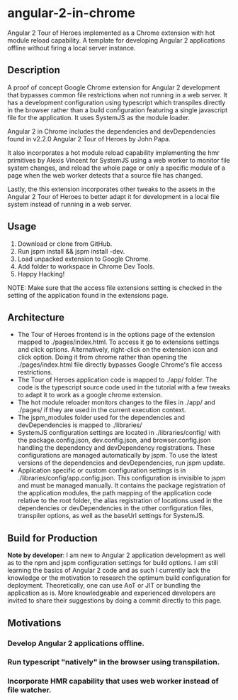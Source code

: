 # angular-2-in-chrome
Angular 2 Tour of Heroes implemented as a Chrome extension with hot module reload capability. A template for developing Angular 2 applications offline without firing a local server instance.

## Description
A proof of concept Google Chrome extension for Angular 2 development that bypasses common file restrictions when not running in a web server. It has a development configuration using typescript which transpiles directly in the browser rather than a build configuration featuring a single javascript file for the application. It uses SystemJS as the module loader.

Angular 2 in Chrome includes the dependencies and devDependencies found in v2.2.0 Angular 2 Tour of Heroes by John Papa. 

It also incorporates a hot module reload capability implementing the hmr primitives by Alexis Vincent for SystemJS using a web worker to monitor file system changes, and reload the whole page or only a specific module of a page when the web worker detects that a source file has changed.

Lastly, the this extension incorporates other tweaks to the assets in the Angular 2 Tour of Heroes to better adapt it for development in a local file system instead of running in a web server.

## Usage
1. Download or clone from GitHub.
2. Run jspm install && jspm install -dev.
3. Load unpacked extension to Google Chrome.
4. Add folder to workspace in Chrome Dev Tools.
5. Happy Hacking!

NOTE: Make sure that the access file extensions setting is checked in the setting of the application found in the extensions page.

## Architecture
- The Tour of Heroes frontend is in the options page of the extension mapped to ./pages/index.html. To access it go to extensions settings and click options. Alternatively, right-click on the extension icon and click option. Doing it from chrome rather than opening the ./pages/index.html file directly bypasses Google Chrome's file access restrictions.
- The Tour of Heroes application code is mapped to ./app/ folder. The code is the typescript source code used in the tutorial with a few tweaks to adapt it to work as a google chrome extension.
- The hot module reloader monitors changes to the files in ./app/ and ./pages/ if they are used in the current execution context.
- The jspm_modules folder used for the dependencies and devDependencies is mapped to ./libraries/
- SystemJS configuration settings are located in ./libraries/config/ with the package.config.json, dev.config.json, and browser.config.json handling the dependency and devDependency registrations. These configurations are managed automatically by jspm. To use the latest versions of the dependencies and devDependencies, run jspm update.
- Application specific or custom configuration settings is in ./libraries/config/app.config.json. This configuration is invisible to jspm and must be managed manually. It contains the package registration of the application modules, the path mapping of the application code relative to the root folder, the alias registration of locations used in the dependencies or devDependencies in the other configuration files, transpiler options, as well as the baseUrl settings for SystemJS.

## Build for Production
**Note by developer**: I am new to Angular 2 application development as well as to the npm and jspm configuration settings for build options. I am still learning the basics of Angular 2 code and as such I currently lack the knowledge or the motivation to research the optimum build configuration for deployment. Theoretically, one can use AoT or JIT or bundling the application as is. More knowledgeable and experienced developers are invited to share their suggestions by doing a commit directly to this page.

## Motivations
### Develop Angular 2 applications offline.

### Run typescript "natively" in the browser using transpilation.

### Incorporate HMR capability that uses web worker instead of file watcher.
